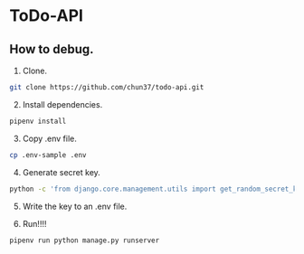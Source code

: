 # ToDo-API

## How to debug.

1. Clone.

```bash
git clone https://github.com/chun37/todo-api.git
```

2. Install dependencies.

```bash
pipenv install
```

3. Copy .env file.

```bash
cp .env-sample .env
```

4. Generate secret key.

```bash
python -c 'from django.core.management.utils import get_random_secret_key; print(get_random_secret_key())'
```

5. Write the key to an .env file.

6. Run!!!!

```bash
pipenv run python manage.py runserver
```
